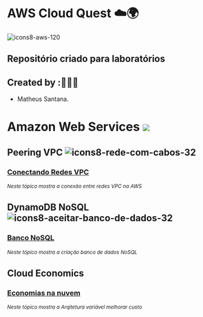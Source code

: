 # AWS Cloud Quest ☁️🌍 

![icons8-aws-120](https://github.com/user-attachments/assets/ec5ef02a-45c9-4eef-9171-bed6b281a74f)

## Repositório criado para laboratórios 

## Created by :🙋🏾‍♂️

- Matheus Santana.

# Amazon Web Services  <img src="https://img.shields.io/badge/Em%20Andamento-8A2BE2"/>

## Peering VPC ![icons8-rede-com-cabos-32](https://github.com/user-attachments/assets/f3ca4c27-d9c9-4616-bab6-0060b81a09f6)


### [Conectando Redes VPC ](https://github.com/maathewssantana/aws-cloud-quest/blob/main/labs/emparelhamento-vpc.md)

<sub> _Neste tópico mostra a conexão entre redes VPC na AWS_ </sub>

## DynamoDB NoSQL ![icons8-aceitar-banco-de-dados-32](https://github.com/user-attachments/assets/761769b7-bfec-43ed-a5ae-dc1d908128d6)

### [Banco NoSQL ](https://github.com/maathewssantana/aws-cloud-quest/blob/main/labs/bd-nosql.md)

<sub> _Neste tópico mostra a criação banco de dados NoSQL_ </sub>

## Cloud Economics

### [Economias na nuvem](https://github.com/maathewssantana/aws-cloud-quest/blob/main/labs/bd-nosql.md)

<sub> _Neste tópico mostra a Arqitetura variável melhorar custo_ </sub>
